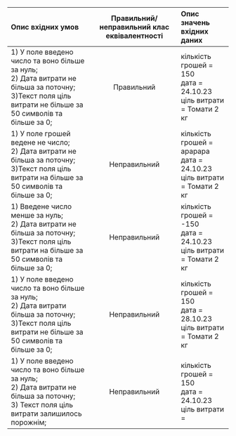 |Опис вхідних умов|Правильний/неправильний клас еквівалентності|Опис значень вхідних даних|
|:-----|:-----:|:-----|
|1) У поле введено число та воно більше за нуль;<br> 2) Дата витрати не більша за поточну; <br> 3)Текст поля ціль витрати не більше за 50 символів та більше за 0; <br> |Правильний|кількість грошей = 150<br> дата = 24.10.23 <br> ціль витрати = Томати 2 кг|
|1) У поле грошей ведене не число;<br> 2) Дата витрати не більша за поточну; <br> 3)Текст поля ціль витрати на більше за 50 символів та більше за 0; <br> |Неправильний|кількість грошей = арарара <br> дата = 24.10.23 <br> ціль витрати = Томати 2 кг|
|1) Введене число менше за нуль;<br> 2) Дата витрати не більша за поточну; <br> 3)Текст поля ціль витрати на більше за 50 символів та більше за 0; <br> |Неправильний|кількість грошей = -150 <br> дата = 24.10.23 <br> ціль витрати = Томати 2 кг|
|1) У поле введено число та воно більше за нуль;<br> 2) Дата витрати більша за поточну; <br> 3)Текст поля ціль витрати не більше за 50 символів та більше за 0;<br> |Неправильний|кількість грошей = 150<br> дата = 28.10.23 <br> ціль витрати = Томати 2 кг|
|1) У поле введено число та воно більше за нуль;<br> 2) Дата витрати не більша за поточну;<br> 3) Текст поля ціль витрати залишилось порожнім;<br> |Неправильний|кількість грошей = 150<br> дата = 24.10.23 <br> ціль витрати =|

